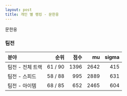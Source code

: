 ```yaml
---
layout: post
title: 개인 별 랭킹 - 문한웅
---
```


문한웅


### 팀전

| 분야 | 순위 | 점수 | mu | sigma |
|:---|---:|---:|---:|---:|
| 팀전 - 전체 트랙 | 61 / 90 | 1396 | 2642 | 415 |
| 팀전 - 스피드 | 58 / 88 | 995 | 2889 | 631 |
| 팀전 - 아이템 | 68 / 85 | 652 | 2465 | 604 |
